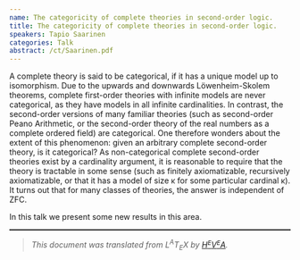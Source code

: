 ```yaml
---
name: The categoricity of complete theories in second-order logic.
title: The categoricity of complete theories in second-order logic.
speakers: Tapio Saarinen
categories: Talk
abstract: /ct/Saarinen.pdf
---
```

<p>A complete theory is said to be categorical, if it has a unique model up to isomorphism. Due to the upwards and downwards L&#xF6;wenheim-Skolem theorems, complete first-order theories with infinite models are never categorical, as they have models in all infinite cardinalities. In contrast, the second-order versions of many familiar theories (such as second-order Peano Arithmetic, or the second-order theory of the real numbers as a complete ordered field) are categorical. One therefore wonders about the extent of this phenomenon: given an arbitrary complete second-order theory, is it categorical? As non-categorical complete second-order theories exist by a cardinality argument, it is reasonable to require that the theory is tractable in some sense (such as finitely axiomatizable, recursively axiomatizable, or that it has a model of size &#x3BA; for some particular cardinal &#x3BA;). It turns out that for many classes of theories, the answer is independent of ZFC.</p><p>In this talk we present some new results in this area.
</p><!--CUT END -->
<!--HTMLFOOT-->
<!--ENDHTML-->
<!--FOOTER-->
<hr style="height:2"><blockquote class="quote"><em>This document was translated from L<sup>A</sup>T<sub>E</sub>X by
</em><a href="http://hevea.inria.fr/index.html"><em>H</em><em><span style="font-size:small"><sup>E</sup></span></em><em>V</em><em><span style="font-size:small"><sup>E</sup></span></em><em>A</em></a><em>.</em></blockquote>
